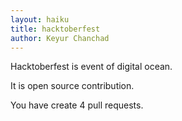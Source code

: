 ```yaml
---
layout: haiku
title: hacktoberfest
author: Keyur Chanchad
---
```


Hacktoberfest is event of digital ocean.

It is open source contribution.

You have create 4 pull requests. 